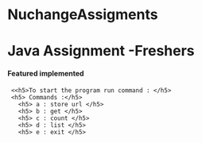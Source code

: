 # NuchangeAssigments

<h1>Java Assignment -Freshers </h1>

<h4>Featured implemented </h4>
      
     <<h5>To start the program run command : </h5>
     <h5> Commands :</h5>
       <h5> a : store url </h5>
       <h5> b : get </h5>
       <h5> c : count </h5>
       <h5> d : list </h5>
       <h5> e : exit </h5>
       
         
    
